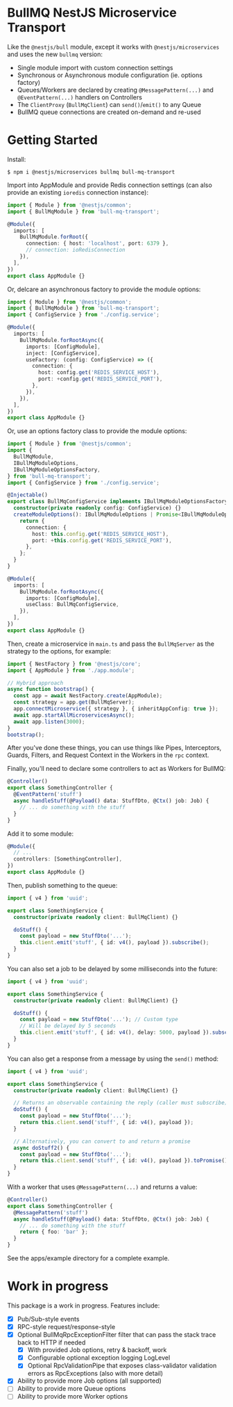 # BullMQ NestJS Microservice Transport

Like the `@nestjs/bull` module, except it works with `@nestjs/microservices` and uses the new `bullmq` version:

- Single module import with custom connection settings
- Synchronous or Asynchronous module configuration (ie. options factory)
- Queues/Workers are declared by creating `@MessagePattern(...)` and `@EventPattern(...)` handlers on Controllers
- The `ClientProxy` (`BullMqClient`) can `send()`/`emit()` to any Queue
- BullMQ queue connections are created on-demand and re-used

# Getting Started

Install:

```
$ npm i @nestjs/microservices bullmq bull-mq-transport
```

Import into AppModule and provide Redis connection settings (can also provide an existing `ioredis` connection instance):

```ts
import { Module } from '@nestjs/common';
import { BullMqModule } from 'bull-mq-transport';

@Module({
  imports: [
    BullMqModule.forRoot({
      connection: { host: 'localhost', port: 6379 },
      // connection: ioRedisConnection
    }),
  ],
})
export class AppModule {}
```

Or, delcare an asynchronous factory to provide the module options:

```ts
import { Module } from '@nestjs/common';
import { BullMqModule } from 'bull-mq-transport';
import { ConfigService } from './config.service';

@Module({
  imports: [
    BullMqModule.forRootAsync({
      imports: [ConfigModule],
      inject: [ConfigService],
      useFactory: (config: ConfigService) => ({
        connection: {
          host: config.get('REDIS_SERVICE_HOST'),
          port: +config.get('REDIS_SERVICE_PORT'),
        },
      }),
    }),
  ],
})
export class AppModule {}
```

Or, use an options factory class to provide the module options:

```ts
import { Module } from '@nestjs/common';
import {
  BullMqModule,
  IBullMqModuleOptions,
  IBullMqModuleOptionsFactory,
} from 'bull-mq-transport';
import { ConfigService } from './config.service';

@Injectable()
export class BullMqConfigService implements IBullMqModuleOptionsFactory {
  constructor(private readonly config: ConfigService) {}
  createModuleOptions(): IBullMqModuleOptions | Promise<IBullMqModuleOptions> {
    return {
      connection: {
        host: this.config.get('REDIS_SERVICE_HOST'),
        port: +this.config.get('REDIS_SERVICE_PORT'),
      },
    };
  }
}

@Module({
  imports: [
    BullMqModule.forRootAsync({
      imports: [ConfigModule],
      useClass: BullMqConfigService,
    }),
  ],
})
export class AppModule {}
```

Then, create a microservice in `main.ts` and pass the `BullMqServer` as the strategy to the options, for example:

```ts
import { NestFactory } from '@nestjs/core';
import { AppModule } from './app.module';

// Hybrid approach
async function bootstrap() {
  const app = await NestFactory.create(AppModule);
  const strategy = app.get(BullMqServer);
  app.connectMicroservice({ strategy }, { inheritAppConfig: true });
  await app.startAllMicroservicesAsync();
  await app.listen(3000);
}
bootstrap();
```

After you've done these things, you can use things like Pipes, Interceptors,
Guards, Filters, and Request Context in the Workers in the `rpc` context.

Finally, you'll need to declare some controllers to act as Workers for BullMQ:

```ts
@Controller()
export class SomethingController {
  @EventPattern('stuff')
  async handleStuff(@Payload() data: StuffDto, @Ctx() job: Job) {
    // ... do something with the stuff
  }
}
```

Add it to some module:

```ts
@Module({
  // ...
  controllers: [SomethingController],
})
export class AppModule {}
```

Then, publish something to the queue:

```ts
import { v4 } from 'uuid';

export class SomethingService {
  constructor(private readonly client: BullMqClient) {}

  doStuff() {
    const payload = new StuffDto('...');
    this.client.emit('stuff', { id: v4(), payload }).subscribe();
  }
}
```

You can also set a job to be delayed by some milliseconds into the future:

```ts
import { v4 } from 'uuid';

export class SomethingService {
  constructor(private readonly client: BullMqClient) {}

  doStuff() {
    const payload = new StuffDto('...'); // Custom type
    // Will be delayed by 5 seconds
    this.client.emit('stuff', { id: v4(), delay: 5000, payload }).subscribe();
  }
}
```

You can also get a response from a message by using the `send()` method:

```ts
import { v4 } from 'uuid';

export class SomethingService {
  constructor(private readonly client: BullMqClient) {}

  // Returns an observable containing the reply (caller must subscribe)
  doStuff() {
    const payload = new StuffDto('...');
    return this.client.send('stuff', { id: v4(), payload });
  }

  // Alternatively, you can convert to and return a promise
  async doStuff2() {
    const payload = new StuffDto('...');
    return this.client.send('stuff', { id: v4(), payload }).toPromise();
  }
}
```

With a worker that uses `@MessagePattern(...)` and returns a value:

```ts
@Controller()
export class SomethingController {
  @MessagePattern('stuff')
  async handleStuff(@Payload() data: StuffDto, @Ctx() job: Job) {
    // ... do something with the stuff
    return { foo: 'bar' };
  }
}
```

See the apps/example directory for a complete example.

# Work in progress

This package is a work in progress. Features include:

- [x] Pub/Sub-style events
- [x] RPC-style request/response-style
- [x] Optional BullMqRpcExceptionFilter filter that can pass the stack trace back to HTTP if needed
  - [x] With provided Job options, retry & backoff, work
  - [x] Configurable optional exception logging LogLevel
  - [x] Optional RpcValidationPipe that exposes class-validator validation errors as RpcExceptions (also with more detail)
- [x] Ability to provide more Job options (all supported)
- [ ] Ability to provide more Queue options
- [ ] Ability to provide more Worker options
